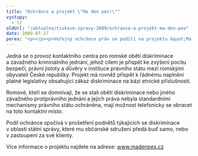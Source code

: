 ```yaml
---
title: "Ochránce a projekt \"Ma den pes!\""
vystupy:
  - tz
oldUrl: "/aktualne/tiskove-zpravy-2009/ochrance-a-projekt-ma-den-pes"
date: 2009-07-27
perex: "<p></p><p>Veřejný ochránce práv se podílí na projektu &quot;Ma den pes!&quot;, který realizuje občanské sdružení Z§vůle práva, o.s. s finanční podporou Ministerstva vnitra ČR.</p>"
---
```


<!-- imported from the old website -->

<p>Jedná se o provoz kontaktního centra pro romské oběti diskriminace a závažného kriminálního jednání, jehož cílem je přispět ke zvýšení pocitu bezpečí, právní jistoty a důvěry v instituce právního státu mezi romskými obyvateli České republiky. Projekt má rovněž přispět k řádnému naplnění platné legislativy obsahující zákaz diskriminace na bázi etnické příslušnosti.</p><p class="Normln">Romové, kteří se domnívají, že se stali obětí diskriminace nebo jiného závažného protiprávního jednání a jejich práva nebyla standardními mechanismy právního státu ochráněna, mají možnost telefonicky se obracet na toto kontaktní místo.</p><p class="Normln">Podíl ochránce spočívá v prošetření podnětů týkajících se diskriminace v oblasti státní správy, které mu občanské sdružení předá buď samo, nebo v zastoupení za své klienty.</p><p class="Normln">Více informace o projektu najdete na adrese: <a href="http://www.madenpes.cz">www.madenpes.cz</a></p>
